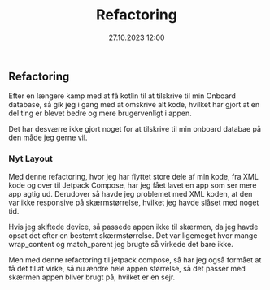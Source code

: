 ﻿---
title: Refactoring
date: 27.10.2023 12:00
categories: [Appudvikling]
tags: [nolek,projekt,appudvikling,prototype]
---
## Refactoring
Efter en længere kamp med at få kotlin til at tilskrive til min Onboard database, 
så gik jeg i gang med at omskrive alt kode, hvilket har gjort at en del ting er blevet bedre og mere brugervenligt i appen.

Det har desværre ikke gjort noget for at tilskrive til min onboard databae på den måde jeg gerne vil.

### Nyt Layout

Med denne refactoring, hvor jeg har flyttet store dele af min kode, fra XML kode og over til Jetpack Compose, 
har jeg fået lavet en app som ser mere app agtig ud. Derudover så havde jeg problemet med XML koden, 
at den var ikke responsive på skærmstørrelse, hvilket jeg havde slåset med noget tid. 

Hvis jeg skiftede device, så passede appen ikke til skærmen, da jeg havde opsat det efter en bestemt skærmstørrelse.
Det var ligemeget hvor mange wrap_content og match_parent jeg brugte så virkede det bare ikke.

Men med denne refactoring til jetpack compose, så har jeg også formået at få det til at virke, så nu ændre hele appen størrelse,
så det passer med skærmen appen bliver brugt på, hvilket er en sejr.

